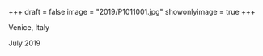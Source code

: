 +++
draft = false
image = "2019/P1011001.jpg"
showonlyimage = true
+++

Venice, Italy

July 2019
<!--more-->
